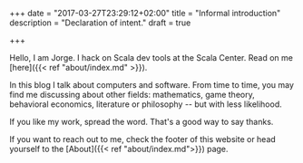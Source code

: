 +++
date = "2017-03-27T23:29:12+02:00"
title = "Informal introduction"
description = "Declaration of intent."
draft = true

+++

Hello, I am Jorge. I hack on Scala dev tools at the Scala Center. Read on me
[here]({{< ref "about/index.md" >}}).

In this blog I talk about computers and software. From time to time, you may
find me discussing about other fields: mathematics, game theory, behavioral
economics, literature or philosophy -- but with less likelihood.

If you like my work, spread the word. That's a good way to say thanks.

If you want to reach out to me, check the footer of this website or head
yourself to the [About]({{< ref "about/index.md">}}) page.

